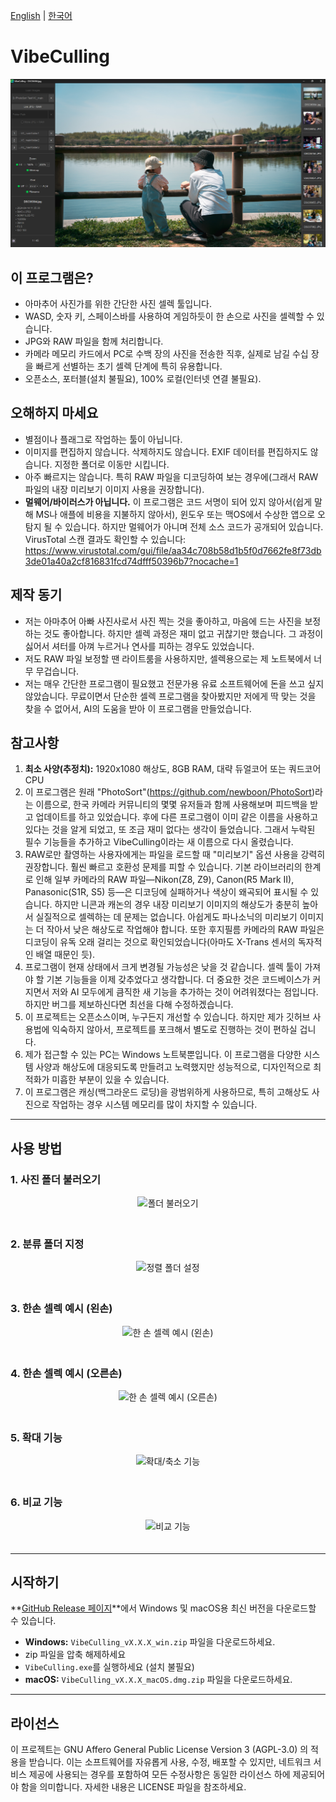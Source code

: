 [English](README.md) | [한국어](README.ko.md)

# VibeCulling

![VibeCulling 스크린샷](./.github/assets/vibeculling_main.png)

## 이 프로그램은?
*   아마추어 사진가를 위한 간단한 사진 셀렉 툴입니다.
*   WASD, 숫자 키, 스페이스바를 사용하여 게임하듯이 한 손으로 사진을 셀렉할 수 있습니다.
*   JPG와 RAW 파일을 함께 처리합니다.
*   카메라 메모리 카드에서 PC로 수백 장의 사진을 전송한 직후, 실제로 남길 수십 장을 빠르게 선별하는 초기 셀렉 단계에 특히 유용합니다.
*   오픈소스, 포터블(설치 불필요), 100% 로컬(인터넷 연결 불필요).

## 오해하지 마세요
*   별점이나 플래그로 작업하는 툴이 아닙니다.
*   이미지를 편집하지 않습니다. 삭제하지도 않습니다. EXIF 데이터를 편집하지도 않습니다. 지정한 폴더로 이동만 시킵니다.
*   아주 빠르지는 않습니다. 특히 RAW 파일을 디코딩하여 보는 경우에(그래서 RAW 파일의 내장 미리보기 이미지 사용을 권장합니다).
*   **멀웨어/바이러스가 아닙니다.** 이 프로그램은 코드 서명이 되어 있지 않아서(쉽게 말해 MS나 애플에 비용을 지불하지 않아서), 윈도우 또는 맥OS에서 수상한 앱으로 오탐지 될 수 있습니다. 하지만 멀웨어가 아니며 전체 소스 코드가 공개되어 있습니다. VirusTotal 스캔 결과도 확인할 수 있습니다: https://www.virustotal.com/gui/file/aa34c708b58d1b5f0d7662fe8f73db3de01a40a2cf816831fcd74dfff50396b7?nocache=1

## 제작 동기
*   저는 아마추어 아빠 사진사로서 사진 찍는 것을 좋아하고, 마음에 드는 사진을 보정하는 것도 좋아합니다. 하지만 셀렉 과정은 재미 없고 귀찮기만 했습니다. 그 과정이 싫어서 셔터를 아껴 누르거나 연사를 피하는 경우도 있었습니다.
*   저도 RAW 파일 보정할 땐 라이트룸을 사용하지만, 셀렉용으로는 제 노트북에서 너무 무겁습니다.
*   저는 매우 간단한 프로그램이 필요했고 전문가용 유료 소프트웨어에 돈을 쓰고 싶지 않았습니다. 무료이면서 단순한 셀렉 프로그램을 찾아봤지만 저에게 딱 맞는 것을 찾을 수 없어서, AI의 도움을 받아 이 프로그램을 만들었습니다.

## 참고사항
1.  **최소 사양(추정치):** 1920x1080 해상도, 8GB RAM, 대략 듀얼코어 또는 쿼드코어 CPU
2.  이 프로그램은 원래 "PhotoSort"(https://github.com/newboon/PhotoSort)라는 이름으로, 한국 카메라 커뮤니티의 몇몇 유저들과 함께 사용해보며 피드백을 받고 업데이트를 하고 있었습니다. 후에 다른 프로그램이 이미 같은 이름을 사용하고 있다는 것을 알게 되었고, 또 조금 재미 없다는 생각이 들었습니다. 그래서 누락된 필수 기능들을 추가하고 VibeCulling이라는 새 이름으로 다시 올렸습니다.
3.  RAW로만 촬영하는 사용자에게는 파일을 로드할 때 "미리보기" 옵션 사용을 강력히 권장합니다. 훨씬 빠르고 호환성 문제를 피할 수 있습니다. 기본 라이브러리의 한계로 인해 일부 카메라의 RAW 파일—Nikon(Z8, Z9), Canon(R5 Mark II), Panasonic(S1R, S5) 등—은 디코딩에 실패하거나 색상이 왜곡되어 표시될 수 있습니다. 하지만 니콘과 캐논의 경우 내장 미리보기 이미지의 해상도가 충분히 높아서 실질적으로 셀렉하는 데 문제는 없습니다. 아쉽게도 파나소닉의 미리보기 이미지는 더 작아서 낮은 해상도로 작업해야 합니다. 또한 후지필름 카메라의 RAW 파일은 디코딩이 유독 오래 걸리는 것으로 확인되었습니다(아마도 X-Trans 센서의 독자적인 배열 때문인 듯).
4.  프로그램이 현재 상태에서 크게 변경될 가능성은 낮을 것 같습니다. 셀렉 툴이 가져야 할 기본 기능들을 이제 갖추었다고 생각합니다. 더 중요한 것은 코드베이스가 커지면서 저와 AI 모두에게 큼직한 새 기능을 추가하는 것이 어려워졌다는 점입니다. 하지만 버그를 제보하신다면 최선을 다해 수정하겠습니다.
5.  이 프로젝트는 오픈소스이며, 누구든지 개선할 수 있습니다. 하지만 제가 깃허브 사용법에 익숙하지 않아서, 프로젝트를 포크해서 별도로 진행하는 것이 편하실 겁니다.
6.  제가 접근할 수 있는 PC는 Windows 노트북뿐입니다. 이 프로그램을 다양한 시스템 사양과 해상도에 대응되도록 만들려고 노력했지만 성능적으로, 디자인적으로 최적화가 미흡한 부분이 있을 수 있습니다.
7.  이 프로그램은 캐싱(백그라운드 로딩)을 광범위하게 사용하므로, 특히 고해상도 사진으로 작업하는 경우 시스템 메모리를 많이 차지할 수 있습니다.


---

## 사용 방법

### 1. 사진 폴더 불러오기
<div align="center">
  <img src=".github/assets/1-folderload-ko.webp" alt="폴더 불러오기" style="max-width: 1000px; margin-bottom: 20px;">
</div>

### 2. 분류 폴더 지정
<div align="center">
  <img src=".github/assets/2-sortfolder2-ko.webp" alt="정렬 폴더 설정" style="max-width: 1000px; margin-bottom: 20px;">
</div>

### 3. 한손 셀렉 예시 (왼손)
<div align="center">
  <img src=".github/assets/3-lefthand-ko.webp" alt="한 손 셀렉 예시 (왼손)" style="max-width: 1000px; margin-bottom: 20px;">
</div>

### 4. 한손 셀렉 예시 (오른손)
<div align="center">
  <img src=".github/assets/4-righthand-ko.webp" alt="한 손 셀렉 예시 (오른손)" style="max-width: 1000px; margin-bottom: 20px;">
</div>

### 5. 확대 기능
<div align="center">
  <img src=".github/assets/5-zoom-ko.webp" alt="확대/축소 기능" style="max-width: 1000px; margin-bottom: 20px;">
</div>

### 6. 비교 기능
<div align="center">
  <img src=".github/assets/6-compare-ko.webp" alt="비교 기능" style="max-width: 1000px; margin-bottom: 20px;">

</div>

---

## 시작하기

**[GitHub Release 페이지](https://github.com/newboon/VibeCulling/releases)**에서 Windows 및 macOS용 최신 버전을 다운로드할 수 있습니다.

-   **Windows:** `VibeCulling_vX.X.X_win.zip` 파일을 다운로드하세요.
-   zip 파일을 압축 해제하세요
-   `VibeCulling.exe`를 실행하세요 (설치 불필요)
-   **macOS:** `VibeCulling_vX.X.X_macOS.dmg.zip` 파일을 다운로드하세요.


---

## 라이선스

이 프로젝트는 GNU Affero General Public License Version 3 (AGPL-3.0) 의 적용을 받습니다.
이는 소프트웨어를 자유롭게 사용, 수정, 배포할 수 있지만, 네트워크 서비스 제공에 사용되는 경우를 포함하여 모든 수정사항은 동일한 라이선스 하에 제공되어야 함을 의미합니다.
자세한 내용은 LICENSE 파일을 참조하세요.